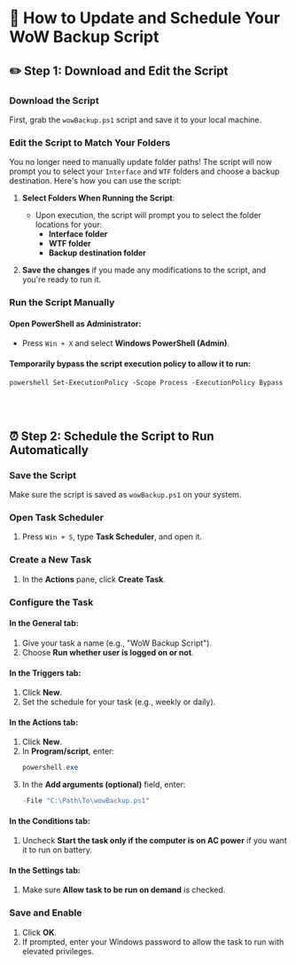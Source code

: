 # 💾 How to Update and Schedule Your WoW Backup Script

## ✏️ Step 1: Download and Edit the Script

### Download the Script
First, grab the `wowBackup.ps1` script and save it to your local machine.

### Edit the Script to Match Your Folders
You no longer need to manually update folder paths! The script will now prompt you to select your `Interface` and `WTF` folders and choose a backup destination. Here's how you can use the script:

1. **Select Folders When Running the Script**:
   - Upon execution, the script will prompt you to select the folder locations for your:
     - **Interface folder**
     - **WTF folder**
     - **Backup destination folder**

2. **Save the changes** if you made any modifications to the script, and you're ready to run it.

### Run the Script Manually

#### Open PowerShell as Administrator:
- Press `Win + X` and select **Windows PowerShell (Admin)**.

#### Temporarily bypass the script execution policy to allow it to run:
```powershell Set-ExecutionPolicy -Scope Process -ExecutionPolicy Bypass```

<br> <br>
## ⏰ Step 2: Schedule the Script to Run Automatically

### Save the Script
Make sure the script is saved as `wowBackup.ps1` on your system.

### Open Task Scheduler
1. Press `Win + S`, type **Task Scheduler**, and open it.

### Create a New Task
1. In the **Actions** pane, click **Create Task**.

### Configure the Task

#### In the **General** tab:
1. Give your task a name (e.g., "WoW Backup Script").
2. Choose **Run whether user is logged on or not**.

#### In the **Triggers** tab:
1. Click **New**.
2. Set the schedule for your task (e.g., weekly or daily).

#### In the **Actions** tab:
1. Click **New**.
2. In **Program/script**, enter:
    ```powershell
    powershell.exe
    ```
3. In the **Add arguments (optional)** field, enter:
    ```powershell
    -File "C:\Path\To\wowBackup.ps1"
    ```

#### In the **Conditions** tab:
1. Uncheck **Start the task only if the computer is on AC power** if you want it to run on battery.

#### In the **Settings** tab:
1. Make sure **Allow task to be run on demand** is checked.

### Save and Enable
1. Click **OK**.
2. If prompted, enter your Windows password to allow the task to run with elevated privileges.
